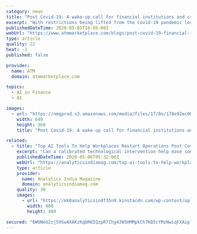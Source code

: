 ```yaml
---
category: news
title: "Post Covid-19: A wake-up call for financial institutions and credit unions"
excerpt: "With restrictions being lifted from the Covid-19 pandemic lockdown, financial institutions and credit unions should be thinking about how they will prepare for the \"new normal\" in a post-Covid-19 world."
publishedDateTime: 2020-05-05T16:05:00Z
webUrl: "https://www.atmmarketplace.com/blogs/post-covid-19-financial-institutions-and-credit-unions-get-ready-for-change/"
type: article
quality: 22
heat: -1
published: false

provider:
  name: ATM
  domain: atmmarketplace.com

topics:
  - AI in Finance
  - AI

images:
  - url: "https://nmgprod.s3.amazonaws.com/media/files/17/8e/178e92ec00714856396972c30bd35fef/cover_image_1588678310.jpg.640x360_q85_crop.jpg"
    width: 640
    height: 360
    title: "Post Covid-19: A wake-up call for financial institutions and credit unions"

related:
  - title: "Top AI Tools To Help Workplaces Restart Operations Post Covid-19 Lockdown"
    excerpt: "Can a calibrated technological intervention help ease some of the core modifications required to reset workplaces in a post-Covid-19 world?"
    publishedDateTime: 2020-05-06T05:32:00Z
    webUrl: "https://analyticsindiamag.com/top-ai-tools-to-help-workplaces-reopen-post-covid-19-lockdown/"
    type: article
    provider:
      name: Analytics India Magazine
      domain: analyticsindiamag.com
    quality: 38
    images:
      - url: "https://mk0analyticsindf35n9.kinstacdn.com/wp-content/uploads/2020/05/afivelayered.jpg"
        width: 800
        height: 480

secured: "6WUNeG2zj59SwAXAKzKqbMdIQzpR7Ihg4JW5HMMpkCh7KB5cYMzNwiqFXAiplkD8+y0VVt3Jri02rmgSzzcOJk+CX8CcIT/84c/yvCCmJ923wCZ8xiXVB3TOVvn2c98qHa5ePJ7a6BNxm2qR+qNOPDcyaUa3tRt4nF3f4lYOzcr6sdJDI4p54DrU7wkQ2KGUiS81vthaJlRy10dAdDBPockl/rkZ8jAC9vtbgUIc0Roa2gC1aJ0QIpiupeu3fXhOERNHOOKRjD5KEJnY0eLuXtGG/21CSCgBI6Yg/hRIXB0iG0IbXDRTyTIr4deW0lY2;IFMSr+2X4UM97nCgU3qrkA=="
---
```


